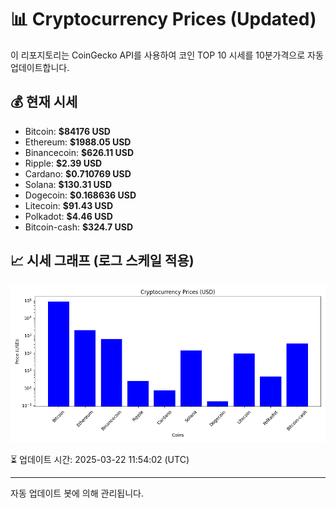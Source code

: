 
# 📊 Cryptocurrency Prices (Updated)

이 리포지토리는 CoinGecko API를 사용하여 코인 TOP 10 시세를 10분가격으로 자동 업데이트합니다.

## 💰 현재 시세
- Bitcoin: **$84176 USD**
- Ethereum: **$1988.05 USD**
- Binancecoin: **$626.11 USD**
- Ripple: **$2.39 USD**
- Cardano: **$0.710769 USD**
- Solana: **$130.31 USD**
- Dogecoin: **$0.168636 USD**
- Litecoin: **$91.43 USD**
- Polkadot: **$4.46 USD**
- Bitcoin-cash: **$324.7 USD**

## 📈 시세 그래프 (로그 스케일 적용)
![Crypto Prices](crypto_prices.png)

⏳ 업데이트 시간: 2025-03-22 11:54:02 (UTC)

---
자동 업데이트 봇에 의해 관리됩니다.
